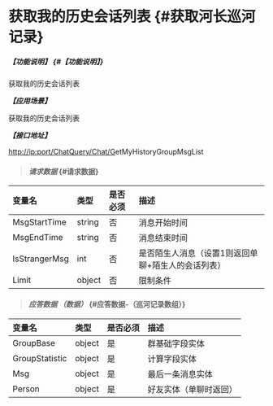 # 获取我的历史会话列表 {#获取河长巡河记录}

##### _【功能说明】_ {#【功能说明】}

获取我的历史会话列表

_**【应用场景】**_

获取我的历史会话列表

_**【接口地址】**_

[http://ip:port/ChatQuery/Chat/G](http://ip:port/HMQuery/PatrolRiver/GetPatrolRivers)etMyHistoryGroupMsgList

> #### _请求数据_ {#请求数据}

| 变量名 | 类型 | 是否必须 | 描述 |
| :--- | :--- | :--- | :--- |
| MsgStartTime | string | 否 | 消息开始时间 |
| MsgEndTime | string | 否 | 消息结束时间 |
| IsStrangerMsg | int | 否 | 是否陌生人消息（设置1则返回单聊+陌生人的会话列表） |
| Limit | object | 否 | 限制条件 |

> #### _应答数据 （数据）_ {#应答数据-（巡河记录数组）}

| 变量名 | 类型 | 是否必须 | 描述 |
| :--- | :--- | :--- | :--- |
| GroupBase | object | 是 | 群基础字段实体 |
| GroupStatistic | object | 是 | 计算字段实体 |
| Msg | object | 是 | 最后一条消息实体 |
| Person | object | 是 | 好友实体（单聊时返回） |



